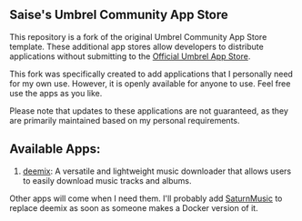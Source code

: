 ## Saise's Umbrel Community App Store

This repository is a fork of the original Umbrel Community App Store template. These additional app stores allow developers to distribute applications without submitting to the [Official Umbrel App Store](https://github.com/getumbrel/umbrel-apps).

This fork was specifically created to add applications that I personally need for my own use. However, it is openly available for anyone to use. Feel free use the apps as you like.

Please note that updates to these applications are not guaranteed, as they are primarily maintained based on my personal requirements.

## Available Apps:
1. [deemix](https://gitlab.com/RemixDev/deemix-gui): A versatile and lightweight music downloader that allows users to easily download music tracks and albums. 

Other apps will come when I need them. I'll probably add [SaturnMusic](https://github.com/SaturnMusic/) to replace deemix as soon as someone makes a Docker version of it.
